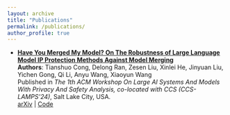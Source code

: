 ```yaml
---
layout: archive
title: "Publications"
permalink: /publications/
author_profile: true
---
```

- **[Have You Merged My Model? On The Robustness of Large Language Model IP Protection Methods Against Model Merging](https://arxiv.org/abs/XXXX.XXXXX)**  
  **Authors**: Tianshuo Cong, Delong Ran, Zesen Liu, Xinlei He, Jinyuan Liu, Yichen Gong, Qi Li, Anyu Wang, Xiaoyun Wang  
  Published in *The 1th ACM Workshop On Large AI Systems And Models With Privacy And Safety Analysis, co-located with CCS (CCS-LAMPS'24)*, Salt Lake City, USA.  
  [arXiv](https://arxiv.org/abs/XXXX.XXXXX) | [Code](https://github.com/username/project)
